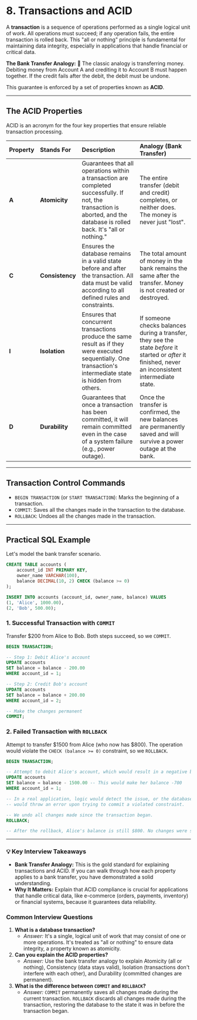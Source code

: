 # 8. Transactions and ACID

A **transaction** is a sequence of operations performed as a single logical unit of work. All operations must succeed; if any operation fails, the entire transaction is rolled back. This "all or nothing" principle is fundamental for maintaining data integrity, especially in applications that handle financial or critical data.

**The Bank Transfer Analogy:** 🏦 The classic analogy is transferring money. Debiting money from Account A and crediting it to Account B must happen together. If the credit fails after the debit, the debit must be undone.

This guarantee is enforced by a set of properties known as **ACID**.

---

## The ACID Properties

ACID is an acronym for the four key properties that ensure reliable transaction processing.

| Property | Stands For | Description | Analogy (Bank Transfer) |
| :--- | :--- | :--- | :--- |
| **A** | **Atomicity** | Guarantees that all operations within a transaction are completed successfully. If not, the transaction is aborted, and the database is rolled back. It's "all or nothing." | The entire transfer (debit and credit) completes, or neither does. The money is never just "lost". |
| **C** | **Consistency** | Ensures the database remains in a valid state before and after the transaction. All data must be valid according to all defined rules and constraints. | The total amount of money in the bank remains the same after the transfer. Money is not created or destroyed. |
| **I** | **Isolation** | Ensures that concurrent transactions produce the same result as if they were executed sequentially. One transaction's intermediate state is hidden from others. | If someone checks balances during a transfer, they see the state *before* it started or *after* it finished, never an inconsistent intermediate state. |
| **D** | **Durability** | Guarantees that once a transaction has been committed, it will remain committed even in the case of a system failure (e.g., power outage). | Once the transfer is confirmed, the new balances are permanently saved and will survive a power outage at the bank. |

---

## Transaction Control Commands
* `BEGIN TRANSACTION` (or `START TRANSACTION`): Marks the beginning of a transaction.
* `COMMIT`: Saves all the changes made in the transaction to the database.
* `ROLLBACK`: Undoes all the changes made in the transaction.

---

## Practical SQL Example

Let's model the bank transfer scenario.

```sql
CREATE TABLE accounts (
    account_id INT PRIMARY KEY,
    owner_name VARCHAR(100),
    balance DECIMAL(10, 2) CHECK (balance >= 0)
);

INSERT INTO accounts (account_id, owner_name, balance) VALUES
(1, 'Alice', 1000.00),
(2, 'Bob', 500.00);
```

### 1. Successful Transaction with `COMMIT`
Transfer $200 from Alice to Bob. Both steps succeed, so we `COMMIT`.

```sql
BEGIN TRANSACTION;

-- Step 1: Debit Alice's account
UPDATE accounts
SET balance = balance - 200.00
WHERE account_id = 1;

-- Step 2: Credit Bob's account
UPDATE accounts
SET balance = balance + 200.00
WHERE account_id = 2;

-- Make the changes permanent
COMMIT;
```

### 2. Failed Transaction with `ROLLBACK`
Attempt to transfer $1500 from Alice (who now has $800). The operation would violate the `CHECK (balance >= 0)` constraint, so we `ROLLBACK`.

```sql
BEGIN TRANSACTION;

-- Attempt to debit Alice's account, which would result in a negative balance
UPDATE accounts
SET balance = balance - 1500.00 -- This would make her balance -700
WHERE account_id = 1;

-- In a real application, logic would detect the issue, or the database
-- would throw an error upon trying to commit a violated constraint.

-- We undo all changes made since the transaction began.
ROLLBACK;

-- After the rollback, Alice's balance is still $800. No changes were saved.
```

---

### 💡 Key Interview Takeaways

* **Bank Transfer Analogy:** This is the gold standard for explaining transactions and ACID. If you can walk through how each property applies to a bank transfer, you have demonstrated a solid understanding.
* **Why It Matters:** Explain that ACID compliance is crucial for applications that handle critical data, like e-commerce (orders, payments, inventory) or financial systems, because it guarantees data reliability.

### Common Interview Questions

1.  **What is a database transaction?**
    * *Answer:* It's a single, logical unit of work that may consist of one or more operations. It's treated as "all or nothing" to ensure data integrity, a property known as atomicity.
2.  **Can you explain the ACID properties?**
    * *Answer:* Use the bank transfer analogy to explain Atomicity (all or nothing), Consistency (data stays valid), Isolation (transactions don't interfere with each other), and Durability (committed changes are permanent).
3.  **What is the difference between `COMMIT` and `ROLLBACK`?**
    * *Answer:* `COMMIT` permanently saves all changes made during the current transaction. `ROLLBACK` discards all changes made during the transaction, restoring the database to the state it was in before the transaction began.